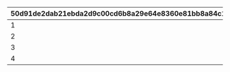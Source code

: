 |50d91de2dab21ebda2d9c00cd6b8a29e64e8360e81bb8a84c12b9b3caccb8edf|3036385e775878c72a922dca23eb25b647ba2e0a357caa585fcf64938b1e9ff7|685e570d7cdc8f8c1b4c94466e94d3c98a6da46e5a9d079d97721f60f1f26c77|54c72cddbf41645a5e0b859948ab6b9dd7c8fb5e20be070036f194080182da90|
| --- | --- | --- | --- |
|1|2030/04/01 14:59|2023/06/30 12:00|105801|
|2|2030/04/01 14:59|2023/06/30 12:00|105901|
|3|2030/04/01 14:59|2023/06/30 12:00|106001|
|4|2030/04/01 14:59|2024/09/15 15:00|106401|